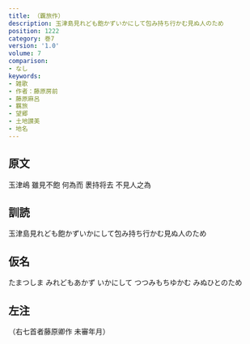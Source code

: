 ```yaml
---
title: （覊旅作）
description: 玉津島見れども飽かずいかにして包み持ち行かむ見ぬ人のため
position: 1222
category: 巻7
version: '1.0'
volume: 7
comparison:
- なし
keywords:
- 雑歌
- 作者：藤原房前
- 藤原麻呂
- 羈旅
- 望郷
- 土地讃美
- 地名
---
```


## 原文

玉津嶋 雖見不飽 何為而 褁持将去 不見人之為

## 訓読

玉津島見れども飽かずいかにして包み持ち行かむ見ぬ人のため

## 仮名

たまつしま みれどもあかず いかにして つつみもちゆかむ みぬひとのため

## 左注

（右七首者藤原卿作 未審年月）
